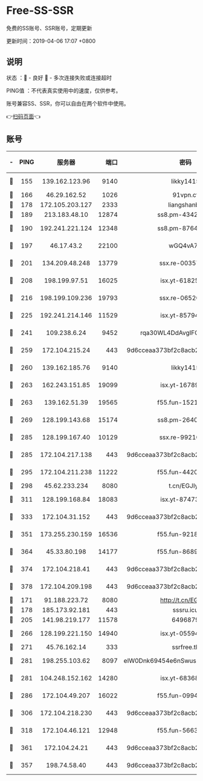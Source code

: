 # Free-SS-SSR

免费的SS账号、SSR账号，定期更新

更新时间：2019-04-06 17:07 +0800

## 说明

状态     ：🙂 - 良好 🙁 - 多次连接失败或连接超时

PING值   ：不代表真实使用中的速度，仅供参考。

账号兼容SS、SSR，你可以自由在两个软件中使用。

👉[扫码页面](https://liesauer.github.io/Free-SS-SSR/)👈

## 账号

|-|PING|服务器|端口|密码|加密方式|区域|
|:----:|:----:|:-----:|-----:|:----:|:----:|:----:|
|🙂|155|139.162.123.96|9140|likky1415|aes-256-cfb|JP|
|🙂|166|46.29.162.52|1026|91vpn.cf|rc4-md5|RU|
|🙂|178|172.105.203.127|2333|liangshanbo|chacha20|JP|
|🙂|189|213.183.48.10|12874|ss8.pm-43426008|rc4-md5|RU|
|🙂|190|192.241.221.124|12348|ss8.pm-87649269|aes-256-cfb|US|
|🙂|197|46.17.43.2|22100|wGQ4vA7D|aes-256-gcm|RU|
|🙂|201|134.209.48.248|13779|ssx.re-00357736|aes-256-cfb|US|
|🙂|208|198.199.97.51|16025|isx.yt-61825753|aes-256-cfb|US|
|🙂|216|198.199.109.236|19793|ssx.re-06520908|aes-256-cfb|US|
|🙂|225|192.241.214.146|11529|isx.yt-85794226|aes-256-cfb|US|
|🙂|241|109.238.6.24|9452|rqa30WL4DdAvgIFG6Fs3znzTa|aes-256-cfb|FR|
|🙂|259|172.104.215.24|443|9d6cceaa373bf2c8acb22e60b6a58be6|aes-256-cfb|US|
|🙂|260|139.162.185.76|9140|likky1415|aes-256-cfb|DE|
|🙂|263|162.243.151.85|19099|isx.yt-16789581|aes-256-cfb|US|
|🙂|263|139.162.51.39|19565|f55.fun-15213157|aes-256-cfb|SG|
|🙂|269|128.199.143.68|15174|ss8.pm-26403266|aes-256-cfb|SG|
|🙂|285|128.199.167.40|10129|ssx.re-99210483|aes-256-cfb|SG|
|🙂|285|172.104.217.138|443|9d6cceaa373bf2c8acb22e60b6a58be6|aes-256-cfb|US|
|🙂|295|172.104.211.238|11222|f55.fun-44203317|aes-256-cfb|US|
|🙂|298|45.62.233.234|8080|t.cn/EGJIyrl|rc4-md5|CA|
|🙂|311|128.199.168.84|18083|isx.yt-87473888|aes-256-cfb|SG|
|🙂|333|172.104.31.152|443|9d6cceaa373bf2c8acb22e60b6a58be6|aes-256-cfb|US|
|🙂|351|173.255.230.159|16536|f55.fun-92182814|aes-256-cfb|US|
|🙂|364|45.33.80.198|14177|f55.fun-86891578|aes-256-cfb|US|
|🙂|374|172.104.218.41|443|9d6cceaa373bf2c8acb22e60b6a58be6|aes-256-cfb|US|
|🙂|378|172.104.209.198|443|9d6cceaa373bf2c8acb22e60b6a58be6|aes-256-cfb|US|
|🙂|171|91.188.223.72|8080|http://t.cn/EGJIyrl|rc4-md5|RU|
|🙂|178|185.173.92.181|443|sssru.icu|rc4-md5|RU|
|🙂|205|141.98.219.177|11578|6496879|chacha20|US|
|🙂|266|128.199.221.150|14940|isx.yt-05594016|aes-256-cfb|SG|
|🙂|271|45.76.162.14|333|ssrfree.tk|rc4|SG|
|🙂|281|198.255.103.62|8097|eIW0Dnk69454e6nSwuspv9DmS201tQ0D|aes-256-cfb|US|
|🙂|281|104.248.152.162|14280|isx.yt-68368719|aes-256-cfb|SG|
|🙂|286|172.104.49.207|16022|f55.fun-09944277|aes-256-cfb|SG|
|🙂|306|172.104.218.230|443|9d6cceaa373bf2c8acb22e60b6a58be6|aes-256-cfb|US|
|🙂|318|172.104.46.121|12948|f55.fun-56631452|aes-256-cfb|SG|
|🙂|361|172.104.24.21|443|9d6cceaa373bf2c8acb22e60b6a58be6|aes-256-cfb|US|
|🙁|357|198.74.58.40|443|9d6cceaa373bf2c8acb22e60b6a58be6|aes-256-cfb|US|
